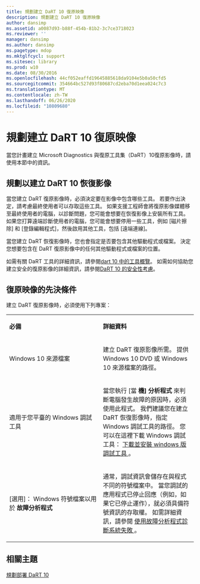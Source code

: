 ```yaml
---
title: 規劃建立 DaRT 10 復原映像
description: 規劃建立 DaRT 10 復原映像
author: dansimp
ms.assetid: a0087d93-b88f-454b-81b2-3c7ce3718023
ms.reviewer: ''
manager: dansimp
ms.author: dansimp
ms.pagetype: mdop
ms.mktglfcycl: support
ms.sitesec: library
ms.prod: w10
ms.date: 08/30/2016
ms.openlocfilehash: 44cf052eaffd19645885618da9104e5b0a50cfd5
ms.sourcegitcommit: 354664bc527d93f80687cd2eba70d1eea024c7c3
ms.translationtype: MT
ms.contentlocale: zh-TW
ms.lasthandoff: 06/26/2020
ms.locfileid: "10809680"
---
```

# 規劃建立 DaRT 10 復原映像


當您計畫建立 Microsoft Diagnostics 與復原工具集（DaRT）10復原影像時，請使用本節中的資訊。

## 規劃以建立 DaRT 10 恢復影像


當您建立 DaRT 復原影像時，必須決定要在影像中包含哪些工具。 若要作出決定，請考慮最終使用者可以存取這些工具。 如果支援工程師會將復原影像媒體移至最終使用者的電腦，以診斷問題，您可能會想要在恢復影像上安裝所有工具。 如果您打算遠端診斷使用者的電腦，您可能會想要停用一些工具，例如 [磁片擦除] 和 [登錄編輯程式]，然後啟用其他工具，包括 [遠端連線]。

當您建立 DaRT 恢復影像時，您也會指定是否要包含其他驅動程式或檔案。 決定您想要包含在 DaRT 復原影像中的任何其他驅動程式或檔案的位置。

如需有關 DaRT 工具的詳細資訊，請參閱[dart 10 中的工具概覽](overview-of-the-tools-in-dart-10.md)。 如需如何協助您建立安全的復原影像的詳細資訊，請參閱[DaRT 10 的安全性考慮](security-considerations-for-dart-10.md)。

## 復原映像的先決條件


建立 DaRT 復原影像時，必須使用下列專案：

<table>
<colgroup>
<col width="50%" />
<col width="50%" />
</colgroup>
<tbody>
<tr class="odd">
<td align="left"><p><strong>必備</strong></p></td>
<td align="left"><p><strong>詳細資料</strong></p></td>
</tr>
<tr class="even">
<td align="left"><p>Windows 10 來源檔案</p></td>
<td align="left"><p>建立 DaRT 復原影像所需。 提供 Windows 10 DVD 或 Windows 10 來源檔案的路徑。</p></td>
</tr>
<tr class="odd">
<td align="left"><p>適用于您平臺的 Windows 調試工具</p></td>
<td align="left"><p>當您執行 [當 <strong> 機] 分析程式 </strong> 來判斷電腦發生故障的原因時，必須使用此程式。 我們建議您在建立 DaRT 恢復影像時，指定 Windows 調試工具的路徑。 您可以在這裡下載 Windows 調試工具： <a href="https://docs.microsoft.com/windows-hardware/drivers/debugger/" data-raw-source="[Download and Install Debugging Tools for Windows](https://docs.microsoft.com/windows-hardware/drivers/debugger/)"> 下載並安裝 windows 版調試工具 </a> 。</p></td>
</tr>
<tr class="even">
<td align="left"><p>[選用]： Windows 符號檔案以用於 <strong> 故障分析程式</strong></p></td>
<td align="left"><p>通常，調試資訊會儲存在與程式不同的符號檔案中。 當您調試的應用程式已停止回應（例如，如果它已停止運作），就必須具備符號資訊的存取權。 如需詳細資訊，請參閱 <a href="diagnosing-system-failures-with-crash-analyzer-dart-10.md" data-raw-source="[Diagnosing System Failures with Crash Analyzer](diagnosing-system-failures-with-crash-analyzer-dart-10.md)"> 使用故障分析程式診斷系統失敗 </a> 。</p></td>
</tr>
</tbody>
</table>

 

## 相關主題

[規劃部署 DaRT 10](planning-to-deploy-dart-10.md)

 

 




